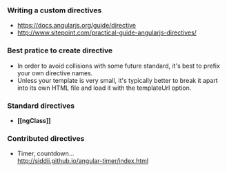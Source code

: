 ### Writing a custom directives

* https://docs.angularjs.org/guide/directive
* http://www.sitepoint.com/practical-guide-angularjs-directives/

### Best pratice to create directive
* In order to avoid collisions with some future standard, it's best to prefix your own directive names.
* Unless your template is very small, it's typically better to break it apart into its own HTML file and load it with the templateUrl option.

### Standard directives 

* **[[ngClass]]**     


### Contributed directives 

* Timer, countdown...    
http://siddii.github.io/angular-timer/index.html